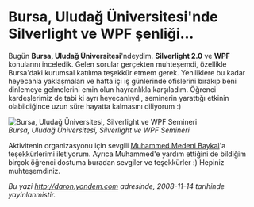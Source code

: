 # Bursa, Uludağ Üniversitesi'nde Silverlight ve WPF şenliği...
Bugün **Bursa, Uludağ Üniversitesi**'ndeydim. **Silverlight 2.0** ve
**WPF** konularını inceledik. Gelen sorular gerçekten muhteşemdi,
özellikle Bursa'daki kurumsal katılıma teşekkür etmem gerek. Yeniliklere
bu kadar heyecanla yaklaşmaları ve hafta içi iş günlerinde ofislerini
bırakıp beni dinlemeye gelmelerini emin olun hayranlıkla karşıladım.
Öğrenci kardeşlerimiz de tabi ki ayrı heyecanlıydı, seminerin yarattığı
etkinin olabildiğince uzun süre hayatta kalmasını diliyorum :)

![Bursa, Uludağ Üniversitesi, Silverlight ve WPF
Semineri](media/Bursa_Uludag_Universitesinde_Silverlight_ve_WPF_senligi/14112008_1.jpg)\
*Bursa, Uludağ Üniversitesi, Silverlight ve WPF Semineri*

Aktivitenin organizasyonu için sevgili [Muhammed Medeni
Baykal](http://tisba.biz/)'a teşekkürlerimi iletiyorum. Ayrıca
Muhammed'e yardım ettiğini de bildiğim birçok öğrenci dostuma buradan
sevgiler ve teşekkürler :) Hepiniz muhteşemdiniz.



*Bu yazi http://daron.yondem.com adresinde, 2008-11-14 tarihinde yayinlanmistir.*

